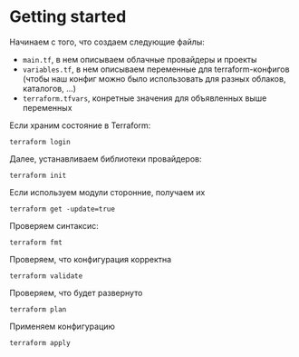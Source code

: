 # Getting started

Начинаем с того, что создаем следующие файлы:

* `main.tf`, в нем описываем облачные провайдеры и проекты
* `variables.tf`, в нем описываем переменные для terraform-конфигов (чтобы наш конфиг можно было использовать для разных облаков, каталогов, ...)
* `terraform.tfvars`, конретные значения для объявленных выше переменных

Если храним состояние в Terraform:

```
terraform login
```

Далее, устанавливаем библиотеки провайдеров:

```
terraform init
```

Если используем модули сторонние, получаем их

```
terraform get -update=true
```

Проверяем синтаксис:

```
terraform fmt
```

Проверяем, что конфигурация корректна

```
terraform validate
```

Проверяем, что будет развернуто

```
terraform plan
```

Применяем конфигурацию

```
terraform apply
```
